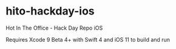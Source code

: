 # hito-hackday-ios
Hot In The Office - Hack Day Repo iOS

Requires Xcode 9 Beta 4+ with Swift 4 and iOS 11 to build and run
